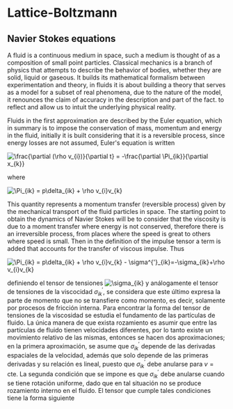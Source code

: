 # Lattice-Boltzmann
 
## Navier Stokes equations

A fluid is a continuous medium in space, such a medium is thought of as a composition of small point particles. Classical mechanics is a branch of physics that attempts to describe the behavior of bodies, whether they are solid, liquid or gaseous. It builds its mathematical formalism between experimentation and theory, in fluids it is about building a theory that serves as a model for a subset of real phenomena, due to the nature of the model, it renounces the claim of accuracy in the description and part of the fact. to reflect and allow us to intuit the underlying physical reality.

Fluids in the first approximation are described by the Euler equation, which in summary is to impose the conservation of mass, momentum and energy in the fluid, initially it is built considering that it is a reversible process, since energy losses are not assumed, Euler's equation is written

<img src="https://latex.codecogs.com/gif.latex?\frac{\partial&space;(\rho&space;v_{i})}{\partial&space;t}&space;=&space;-\frac{\partial&space;\Pi_{ik}}{\partial&space;x_{k}}" title="\frac{\partial (\rho v_{i})}{\partial t} = -\frac{\partial \Pi_{ik}}{\partial x_{k}}" />

where 

<img src="https://latex.codecogs.com/gif.latex?\Pi_{ik}&space;=&space;p\delta_{ik}&space;&plus;&space;\rho&space;v_{i}v_{k}" title="\Pi_{ik} = p\delta_{ik} + \rho v_{i}v_{k}" />

This quantity represents a momentum transfer (reversible process) given by the mechanical transport of the fluid particles in space. The starting point to obtain the dynamics of Navier Stokes will be to consider that the viscosity is due to a moment transfer where energy is not conserved, therefore there is an irreversible process, from places where the speed is great to others where speed is small. Then in the definition of the impulse tensor a term is added that accounts for the transfer of viscous impulse. Thus

<img src="https://latex.codecogs.com/gif.latex?\Pi_{ik}&space;=&space;p\delta_{ik}&space;&plus;&space;\rho&space;v_{i}v_{k}&space;-&space;\sigma^{'}_{ik}=-\sigma_{ik}&plus;\rho&space;v_{i}v_{k}" title="\Pi_{ik} = p\delta_{ik} + \rho v_{i}v_{k} - \sigma^{'}_{ik}=-\sigma_{ik}+\rho v_{i}v_{k}" />

definiendo el tensor de tensiones <img src="https://latex.codecogs.com/gif.latex?\sigma_{ik}" title="\sigma_{ik}" /> y análogamente el tensor de tensiones de la viscocidad $\sigma^{'}_{ik}$, se considera que este último expresa la parte de momento que no se transfiere como momento, es decir, solamente por procesos de fricción interna. Para encontrar la forma del tensor de tensiones de la viscosidad se estudia el fundamento de las partículas de fluido. La única manera de que exista rozamiento es asumir que entre las partículas de fluido tienen velocidades diferentes, por lo tanto existe un movimiento relativo de las mismas, entonces se hacen dos aproximaciones; en la primera aproximación, se asume que $\sigma^{'}_{ik}$ depende de las derivadas espaciales de la velocidad, además que solo depende de las primeras derivadas y su relación es lineal, puesto que $\sigma^{'}_{ik}$ debe anularse para $v = \text{cte}$. La segunda condición que se impone es que $\sigma^{'}_{ik}$ debe anularse cuando se tiene rotación uniforme, dado que en tal situación no se produce rozamiento interno en el fluido. El tensor que cumple tales condiciones tiene la forma siguiente
